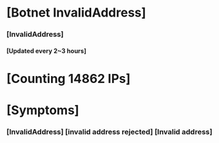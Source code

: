 # [Botnet InvalidAddress]
### [InvalidAddress]
#### [Updated every 2~3 hours]

# [Counting 14862 IPs]

# [Symptoms] 

###   [InvalidAddress] [invalid address rejected] [Invalid address]
